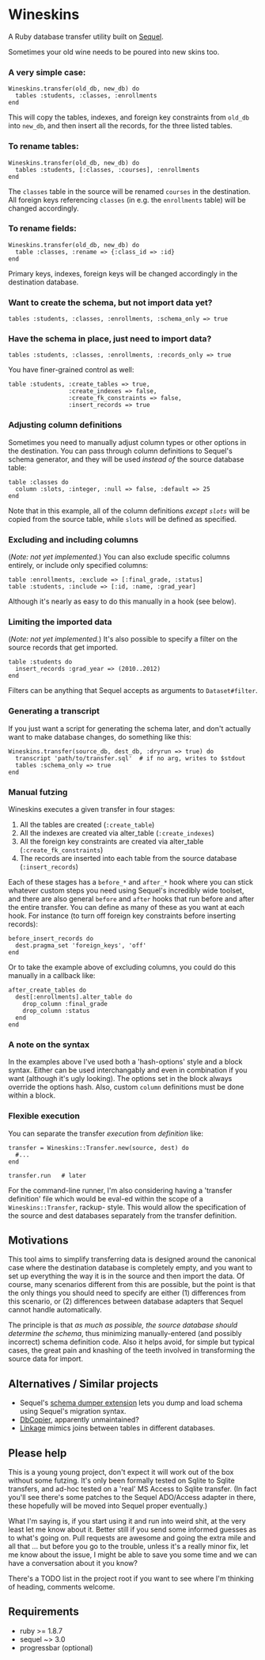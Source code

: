 ﻿# Wineskins

A Ruby database transfer utility built on [Sequel](http://sequel.rubyforge.org/).

Sometimes your old wine needs to be poured into new skins too.

### A very simple case:

    Wineskins.transfer(old_db, new_db) do
      tables :students, :classes, :enrollments
    end
    
This will copy the tables, indexes, and foreign key constraints from `old_db` into `new_db`, and then insert all the records, for the three listed tables.

### To rename tables:

    Wineskins.transfer(old_db, new_db) do
      tables :students, [:classes, :courses], :enrollments
    end
    
The `classes` table in the source will be renamed `courses` in the destination. All foreign keys referencing `classes` (in e.g. the `enrollments` table) will be changed accordingly.

### To rename fields:

    Wineskins.transfer(old_db, new_db) do
      table :classes, :rename => {:class_id => :id}
    end
    
Primary keys, indexes, foreign keys will be changed accordingly in the destination database.

### Want to create the schema, but not import data yet?

    tables :students, :classes, :enrollments, :schema_only => true
    
### Have the schema in place, just need to import data?

    tables :students, :classes, :enrollments, :records_only => true
    
You have finer-grained control as well:

    table :students, :create_tables => true, 
                     :create_indexes => false,
                     :create_fk_constraints => false,
                     :insert_records => true

### Adjusting column definitions

Sometimes you need to manually adjust column types or other options in the
destination. You can pass through column definitions to Sequel's schema generator, and they will be used _instead of_ the source database table:

    table :classes do
      column :slots, :integer, :null => false, :default => 25
    end
    
Note that in this example, all of the column definitions _except `slots`_ will be copied from the source table, while `slots` will be defined as specified.

### Excluding and including columns

(_Note: not yet implemented._)
You can also exclude specific columns entirely, or include only specified columns:

    table :enrollments, :exclude => [:final_grade, :status]
    table :students, :include => [:id, :name, :grad_year]

Although it's nearly as easy to do this manually in a hook (see below).

### Limiting the imported data

(_Note: not yet implemented._)
It's also possible to specify a filter on the source records that get imported.

    table :students do
      insert_records :grad_year => (2010..2012)
    end

Filters can be anything that Sequel accepts as arguments to `Dataset#filter`.

### Generating a transcript
    
If you just want a script for generating the schema later, and don't actually
want to make database changes, do something like this:

    Wineskins.transfer(source_db, dest_db, :dryrun => true) do
      transcript 'path/to/transfer.sql'  # if no arg, writes to $stdout
      tables :schema_only => true
    end

### Manual futzing

Wineskins executes a given transfer in four stages:

  1. All the tables are created (`:create_table`)
  2. All the indexes are created via alter_table (`:create_indexes`)
  3. All the foreign key constraints are created via alter_table (`:create_fk_constraints`)
  4. The records are inserted into each table from the source database (`:insert_records`)
  
Each of these stages has a `before_*` and `after_*` hook where you can stick
whatever custom steps you need using Sequel's incredibly wide toolset, and there
are also general `before` and `after` hooks that run before and after the entire
transfer. You can define as many of these as you want at each hook. For 
instance (to turn off foreign key constraints before inserting records):

    before_insert_records do
      dest.pragma_set 'foreign_keys', 'off'
    end
    
Or to take the example above of excluding columns, you could do this manually
in a callback like:

    after_create_tables do
      dest[:enrollments].alter_table do
        drop_column :final_grade
        drop_column :status
      end
    end
  
### A note on the syntax

In the examples above I've used both a 'hash-options' style and a block syntax.
Either can be used interchangably and even in combination if you want (although
it's ugly looking). The options set in the block always override the options
hash. Also, custom `column` definitions must be done within a block.

### Flexible execution

You can separate the transfer _execution_ from _definition_ like:

    transfer = Wineskins::Transfer.new(source, dest) do
      #...
    end
    
    transfer.run   # later
    
For the command-line runner, I'm also considering having a 'transfer definition'
file which would be eval-ed within the scope of a `Wineskins::Transfer`, rackup-
style. This would allow the specification of the source and dest databases
separately from the transfer definition.


## Motivations

This tool aims to simplify transferring data is designed around the canonical
case where the destination database is completely empty, and you want to set up
everything the way it is in the source and then import the data. Of course,
many scenarios different from this are possible, but the point is that 
the only things you should need to specify are either (1) differences from this
scenario, or (2) differences between database adapters that Sequel cannot 
handle automatically. 

The principle is that _as much as possible, the source database should determine
the schema_, thus minimizing manually-entered (and possibly incorrect) schema 
definition code. Also it helps avoid, for simple but typical cases, the great 
pain and knashing of the teeth involved in transforming the source data for 
import.

## Alternatives / Similar projects

- Sequel's [schema dumper extension](http://sequel.rubyforge.org/rdoc-plugins/files/lib/sequel/extensions/schema_dumper_rb.html) lets you dump and load schema using Sequel's migration syntax.
- [DbCopier](https://github.com/santosh79/db-copier), apparently unmaintained?
- [Linkage](https://github.com/coupler/linkage) mimics joins between tables in
different databases.


## Please help

This is a young young project, don't expect it will work out of the box without
some futzing. It's only been formally tested on Sqlite to Sqlite transfers, and
ad-hoc tested on a 'real' MS Access to Sqlite transfer. (In fact you'll see 
there's some patches to the Sequel ADO/Access adapter in there, these hopefully
will be moved into Sequel proper eventually.)

What I'm saying is, if you start using it and run into weird shit, at the very 
least let me know about it. Better still if you send some informed guesses as to
what's going on. Pull requests are awesome and going the extra mile and all that
... but before you go to the trouble, unless it's a really minor fix, let me 
know about the issue, I might be able to save you some time and we can have
a conversation about it you know?

There's a TODO list in the project root if you want to see where I'm thinking 
of heading, comments welcome.


## Requirements

  - ruby >= 1.8.7
  - sequel ~> 3.0
  - progressbar (optional)
  
